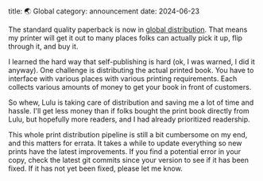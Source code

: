 title: 🌏 Global
category: announcement
date: 2024-06-23

The standard quality paperback is now in [global distribution](https://www.lulu.com/sell/retail-distribution).
That means my printer will get it out to many places folks can actually pick it up, flip through it, and buy it.

I learned the hard way that self-publishing is hard (ok, I was warned, I did it anyway).
One challenge is distributing the actual printed book.
You have to interface with various places with various printing requirements.
Each collects various amounts of money to get your book in front of customers.

So whew, Lulu is taking care of distribution and saving me a lot of time and hassle.
I'll get less money than if folks bought the print book directly from Lulu, but hopefully more readers, and I had already prioritized readership.

This whole print distribution pipeline is still a bit cumbersome on my end, and this matters for errata.
It takes a while to update everything so new prints have the latest improvements.
If you find a potential error in your copy, check the latest git commits since your version to see if it has been fixed.
If it has not yet been fixed, please let me know.
